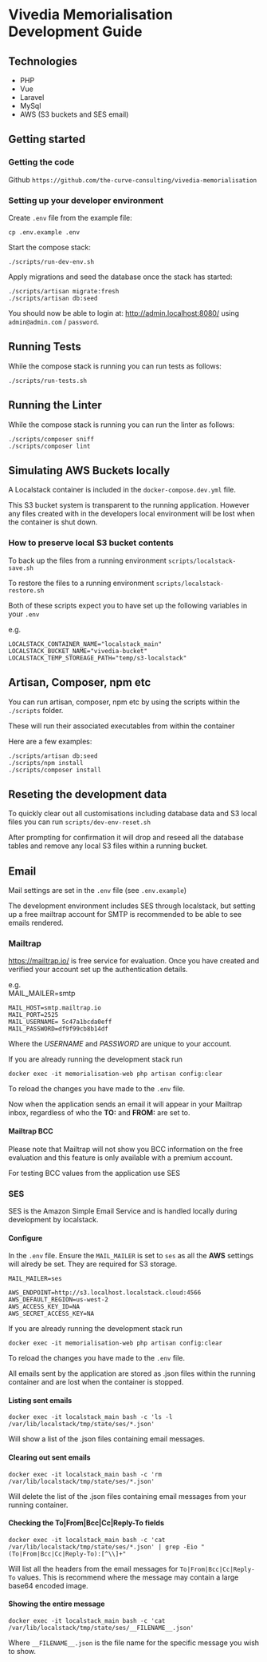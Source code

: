 # Vivedia Memorialisation Development Guide

## Technologies

- PHP
- Vue
- Laravel
- MySql
- AWS (S3 buckets and SES email)

## Getting started

### Getting the code

Github ``https://github.com/the-curve-consulting/vivedia-memorialisation``

### Setting up your developer environment

Create ``.env`` file from the example file:

    cp .env.example .env

Start the compose stack:

    ./scripts/run-dev-env.sh

Apply migrations and seed the database once the stack has started:

    ./scripts/artisan migrate:fresh
    ./scripts/artisan db:seed

You should now be able to login at: http://admin.localhost:8080/ using `admin@admin.com` / `password`.

## Running Tests

While the compose stack is running you can run tests as follows:

    ./scripts/run-tests.sh

## Running the Linter

While the compose stack is running you can run the linter as follows:

    ./scripts/composer sniff
    ./scripts/composer lint

## Simulating AWS Buckets locally

A Localstack container is included in the ``docker-compose.dev.yml`` file.

This S3 bucket system is transparent to the running application. However any files created with in the developers local environment will be lost when the container is shut down.

### How to preserve local S3 bucket contents

To back up the files from a running environment ``scripts/localstack-save.sh``

To restore the files to a running environment ``scripts/localstack-restore.sh``

Both of these scripts expect you to have set up the following variables in your ``.env``

e.g.

    LOCALSTACK_CONTAINER_NAME="localstack_main"
    LOCALSTACK_BUCKET_NAME="vivedia-bucket"
    LOCALSTACK_TEMP_STOREAGE_PATH="temp/s3-localstack"

## Artisan, Composer, npm etc

You can run artisan, composer, npm etc by using the scripts within the `./scripts` folder.

These will run their associated executables from within the container

Here are a few examples:

    ./scripts/artisan db:seed
    ./scripts/npm install
    ./scripts/composer install

## Reseting the development data

To quickly clear out all customisations including database data and S3 local files you can run
``scripts/dev-env-reset.sh``

After prompting for confirmation it will drop and reseed all the database tables and remove any local S3 files within a running bucket.

## Email

Mail settings are set in the `.env` file (see `.env.example`)

The development environment includes SES through localstack, but setting up a free mailtrap account for SMTP is recommended to be able to see emails rendered.

### Mailtrap

https://mailtrap.io/ is free service for evaluation. Once you have created and verified your account set up the authentication details.

e.g.  
    MAIL_MAILER=smtp

    MAIL_HOST=smtp.mailtrap.io
    MAIL_PORT=2525
    MAIL_USERNAME= 5c47a1bcda0eff
    MAIL_PASSWORD=df9f99cb8b14df

Where the _USERNAME_ and _PASSWORD_ are unique to your account.

If you are already running the development stack run

`docker exec -it memorialisation-web php artisan config:clear`

To reload the changes you have made to the `.env` file.

Now when the application sends an email it will appear in your Mailtrap inbox, regardless of who the **TO:** and **FROM:** are set to.

#### Mailtrap BCC

Please note that Mailtrap will not show you BCC information on the free evaluation and this feature is only available with a premium account. 

For testing BCC values from the application use SES

### SES

SES is the Amazon Simple Email Service and is handled locally during development by localstack.

#### Configure 

In the `.env` file. Ensure the `MAIL_MAILER` is set to `ses`  as all the **AWS** settings will alredy be set. They are required for S3 storage.

    MAIL_MAILER=ses

    AWS_ENDPOINT=http://s3.localhost.localstack.cloud:4566
    AWS_DEFAULT_REGION=us-west-2
    AWS_ACCESS_KEY_ID=NA
    AWS_SECRET_ACCESS_KEY=NA

If you are already running the development stack run

`docker exec -it memorialisation-web php artisan config:clear`

To reload the changes you have made to the `.env` file.

All emails sent by the application are stored as .json files within the running container and are lost when the container is stopped.

#### Listing sent emails

`docker exec -it localstack_main bash -c 'ls -l /var/lib/localstack/tmp/state/ses/*.json'`

Will show a list of the .json files containing email messages.

#### Clearing out sent emails

`docker exec -it localstack_main bash -c 'rm /var/lib/localstack/tmp/state/ses/*.json'`

Will delete the list of the .json files containing email messages from your running container.

#### Checking the To|From|Bcc|Cc|Reply-To fields

`docker exec -it localstack_main bash -c 'cat /var/lib/localstack/tmp/state/ses/*.json' | grep -Eio "(To|From|Bcc|Cc|Reply-To):[^\\]+"`

Will list all the headers from the email messages for `To|From|Bcc|Cc|Reply-To` values. This is recommend where the message may contain a large base64 encoded image.

#### Showing the entire message

`docker exec -it localstack_main bash -c 'cat /var/lib/localstack/tmp/state/ses/__FILENAME__.json'`

Where `__FILENAME__.json` is the file name for the specific message you wish to show. 

